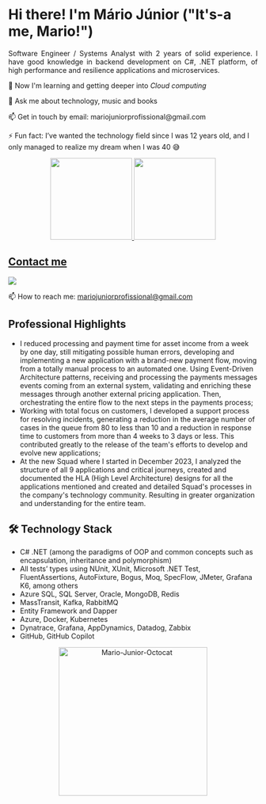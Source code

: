 # Hi there! I'm Mário Júnior ("It's-a me, Mario!")

<p align='justify'>
Software Engineer / Systems Analyst with 2 years of solid experience. I have good knowledge in backend development on C#, .NET platform, of high performance and resilience applications and microservices.
</p>

<p align='left'>
🌱 Now I'm learning and getting deeper into <i>Cloud computing</i>
</p>
<p align='left'>
💬 Ask me about technology, music and books
</p>
<p align='left'>
📫 Get in touch by email: mariojuniorprofissional@gmail.com
</p>
<p align='left'>
⚡ Fun fact: I’ve wanted the technology field since I was 12 years old, and I only managed to realize my dream when I was 40 😅
</p>

<p align='center'>
  <a href="https://github.com/Mario-Junior">
    <img height="165em" src="https://github-readme-stats.vercel.app/api?username=Mario-Junior&show_icons=true&theme=default&include_all_commits=true&count_private=true"/>
    <img height="165em" src="https://github-readme-stats.vercel.app/api/top-langs/?username=Mario-Junior&layout=compact&langs_count=7&theme=default"/>
</p>

## Contact me
<p align='left'>
  <a href="https://br.linkedin.com/in/mariojr" target="_blank"><img src="https://img.shields.io/badge/LinkedIn-0077B5?style=for-the-badge&logo=linkedin&logoColor=white" target="_blank">
  </a>
<p align='left'>
📫 How to reach me: <a href='mailto: mariojuniorprofissional@gmail.com'>mariojuniorprofissional@gmail.com</a>
</p>

## Professional Highlights
- I reduced processing and payment time for asset income from a week by one day, still mitigating possible human errors, developing and implementing a new application with a brand-new payment flow, moving from a totally manual process to an automated one. Using Event-Driven Architecture patterns, receiving and processing the payments messages events coming from an external system, validating and enriching these messages through another external pricing application. Then, orchestrating the entire flow to the next steps in the payments process;
- Working with total focus on customers, I developed a support process for resolving incidents, generating a reduction in the average number of cases in the queue from 80 to less than 10 and a reduction in response time to customers from more than 4 weeks to 3 days or less. This contributed greatly to the release of the team's efforts to develop and evolve new applications;
- At the new Squad where I started in December 2023, I analyzed the structure of all 9 applications and critical journeys, created and documented the HLA (High Level Architecture) designs for all the applications mentioned and created and detailed Squad's processes in the company's technology community. Resulting in greater organization and understanding for the entire team.

## 🛠 Technology Stack
- C# .NET (among the paradigms of OOP and common concepts such as encapsulation, inheritance and polymorphism)
- All tests’ types using NUnit, XUnit, Microsoft .NET Test, FluentAssertions, AutoFixture, Bogus, Moq, SpecFlow, JMeter, Grafana K6, among others
- Azure SQL, SQL Server, Oracle, MongoDB, Redis
- MassTransit, Kafka, RabbitMQ
- Entity Framework and Dapper
- Azure, Docker, Kubernetes
- Dynatrace, Grafana, AppDynamics, Datadog, Zabbix
- GitHub, GitHub Copilot

<div align="center">
  <img alt="Mario-Junior-Octocat" height="300" width="300" src="https://i.ibb.co/Rb8xp5P/octocat-me.png" />
</div>
